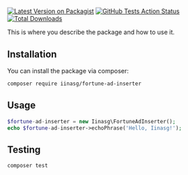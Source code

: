 # 

[![Latest Version on Packagist](https://img.shields.io/packagist/v/iinasg/fortune-ad-inserter.svg?style=flat-square)](https://packagist.org/packages/iinasg/fortune-ad-inserter)
[![GitHub Tests Action Status](https://img.shields.io/github/workflow/status/iinasg/fortune-ad-inserter/run-tests?label=tests)](https://github.com/iinasg/fortune-ad-inserter/actions?query=workflow%3Arun-tests+branch%3Amaster)
[![Total Downloads](https://img.shields.io/packagist/dt/iinasg/fortune-ad-inserter.svg?style=flat-square)](https://packagist.org/packages/iinasg/fortune-ad-inserter)


This is where you describe the package and how to use it.

## Installation

You can install the package via composer:

``` bash
composer require iinasg/fortune-ad-inserter
```

## Usage

``` php
$fortune-ad-inserter = new Iinasg\FortuneAdInserter();
echo $fortune-ad-inserter->echoPhrase('Hello, Iinasg!');
```

## Testing

``` bash
composer test
```
